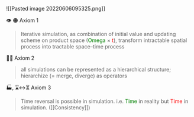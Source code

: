 
![[Pasted image 20220606095325.png]]

👁 🟠 Axiom 1
> Iterative simulation, as combination of initial value and updating scheme on product space (<span style="color:green">Omega</span> $\times$ <span style="color:red"> t</span>), transform intractable spatial process into tractable space–time process

🧠🌲 Axiom 2
> all simulations can be represented as a hierarchical structure; hierarchize (= merge, diverge) as operators

🏭, ⌛️<->⏳ Axiom 3
> Time reversal is possible in simulation. i.e. <span style="color:green">Time</span> in reality but <span style="color:red">Time</span> in simulation. ([[Consistency]])


